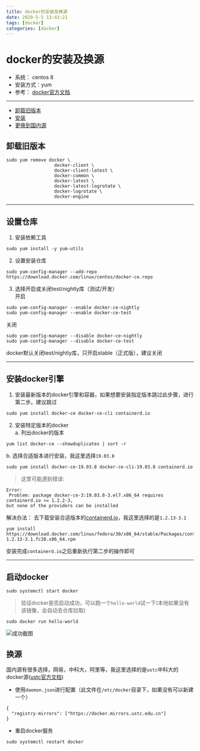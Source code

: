 ```yaml
---
title: docker的安装及换源
date: 2020-5-5 13:43:21
tags: [docker]   
categories: [docker]
---
```


# docker的安装及换源  
- 系统： centos 8   
- 安装方式：yum
- 参考： [docker官方文档](https://docs.docker.com/engine/install/centos/)   
---
- [卸载旧版本](#remove)   
- [安装](#set)  
- [更换到国内源](#replace)

## <span id="remove">卸载旧版本</span>   

```
sudo yum remove docker \
                  docker-client \
                  docker-client-latest \
                  docker-common \
                  docker-latest \
                  docker-latest-logrotate \
                  docker-logrotate \
                  docker-engine
```

---  

## <span id="set">设置仓库</span>   
1. 安装依赖工具   

```
sudo yum install -y yum-utils

```

2. 设置安装仓库   

```
sudo yum-config-manager --add-repo https://download.docker.com/linux/centos/docker-ce.repo  

```

3. 选择开启或关闭test/nightly库（测试/开发）   
开启  

```
sudo yum-config-manager --enable docker-ce-nightly
sudo yum-config-manager --enable docker-ce-test
```

关闭  

```
sudo yum-config-manager --disable docker-ce-nightly
sudo yum-config-manager --disable docker-ce-test
```

docker默认关闭test/nightly库，只开启stable（正式版），建议关闭   

----
##  安装docker引擎   
1. 安装最新版本的docker引擎和容器，如果想要安装指定版本跳过此步骤，进行第二步。建议跳过   

```
sudo yum install docker-ce docker-ce-cli containerd.io

```

2. 安装特定版本的docker    
a. 列出docker的版本   

```
yum list docker-ce --showduplicates | sort -r
```

b. 选择合适版本进行安装，我这里选择`19.03.8`   

```
sudo yum install docker-ce-19.03.8 docker-ce-cli-19.03.8 containerd.io

```

> 这里可能遇到错误:   


```
Error:
 Problem: package docker-ce-3:19.03.8-3.el7.x86_64 requires containerd.io >= 1.2.2-3,
but none of the providers can be installed

```

解决办法： 去下载安装合适版本的[containerd.io](https://download.docker.com/linux/fedora/30/x86_64/stable/Packages/)，我这里选择的是`1.2.13-3.1`  

```
yum install https://download.docker.com/linux/fedora/30/x86_64/stable/Packages/containerd.io-1.2.13-3.1.fc30.x86_64.rpm  

```

安装完成`containerd.io`之后重新执行第二步的操作即可


---
## 启动docker  

```
sudo systemctl start docker  

```

> 验证docker是否启动成功，可以跑一个`hello-world`试一下(本地如果没有该镜像，会自动去仓库拉取)   

```
sudo docker run hello-world  

```

![成功截图](https://gitee.com/lyfZhixing/draw/raw/master/docker/2020-05-05_111003.png)

## <span id="replace">换源</span>  
国内源有很多选择，网易，中科大，阿里等，我这里选择的是`ustc`中科大的docker源([ustc官方文档](https://lug.ustc.edu.cn/wiki/mirrors/help/docker))    
- 使用`daemon.json`进行配置（此文件在`/etc/docker`目录下，如果没有可以新建一个）  

```
{
  "registry-mirrors": ["https://docker.mirrors.ustc.edu.cn"]
}  

```

- 重启docker服务   

```
sudo systemctl restart docker  

```
